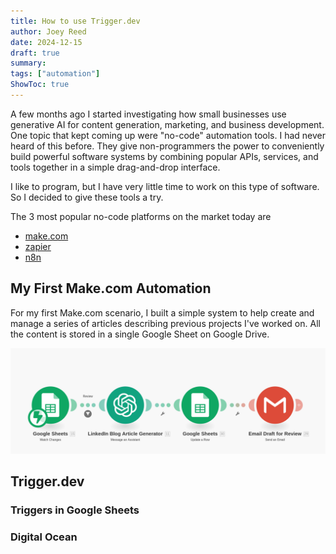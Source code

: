 ```yaml
---
title: How to use Trigger.dev
author: Joey Reed
date: 2024-12-15
draft: true
summary:     
tags: ["automation"]
ShowToc: true
---
```



A few months ago I started investigating how small businesses use generative AI for content generation, marketing, and business development.  One topic that kept coming up were "no-code" automation tools.  I had never heard of this before.  They give non-programmers the power to conveniently build powerful software systems by combining popular APIs, services, and tools together in a simple drag-and-drop interface.  

I like to program, but I have very little time to work on this type of software.  So I decided to give these tools a try.         

The 3 most popular no-code platforms on the market today are  

* [make.com](https://www.make.com/en)
* [zapier](https://zapier.com/)
* [n8n](https://n8n.io/)



## My First Make.com Automation

For my first Make.com scenario, I built a simple system to help create and manage a series of articles describing previous projects I've worked on.  All the content is stored in a single Google Sheet on Google Drive.              

![My First Automation](./figures/make_automation.png)


##  Trigger.dev

### Triggers in Google Sheets

### Digital Ocean













